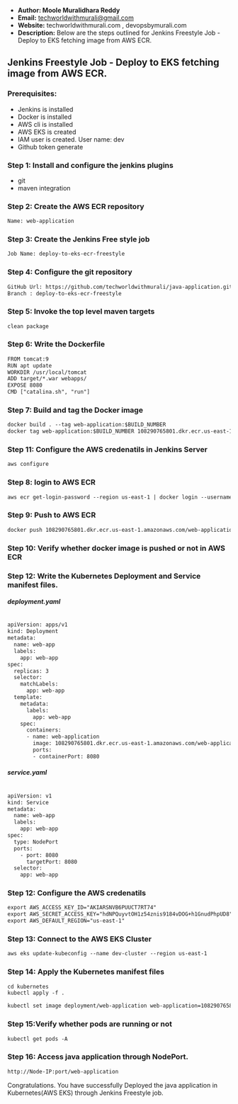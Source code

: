 + <b>Author: Moole Muralidhara Reddy</b></br>
+ <b>Email:</b> techworldwithmurali@gmail.com</br>
+ <b>Website:</b> techworldwithmurali.com , devopsbymurali.com</br>
+ <b>Description:</b> Below are the steps outlined for Jenkins Freestyle Job - Deploy to EKS fetching image from AWS ECR.</br>

## Jenkins Freestyle Job - Deploy to EKS fetching image from AWS ECR.

### Prerequisites:
+ Jenkins is installed
+ Docker is installed
+ AWS cli is installed
+ AWS EKS is created
+ IAM user is created.  User name: dev
+ Github token generate

### Step 1: Install and configure the jenkins plugins
 + git
 + maven integration

### Step 2: Create the AWS ECR  repository
```xml
Name: web-application
```

### Step 3: Create the Jenkins Free style job
```xml
Job Name: deploy-to-eks-ecr-freestyle
```
### Step 4: Configure the git repository
```xml
GitHub Url: https://github.com/techworldwithmurali/java-application.git
Branch : deploy-to-eks-ecr-freestyle
```
### Step 5: Invoke the top level maven targets
```xml
clean package
```
### Step 6: Write the Dockerfile
```xml
FROM tomcat:9
RUN apt update
WORKDIR /usr/local/tomcat
ADD target/*.war webapps/
EXPOSE 8080
CMD ["catalina.sh", "run"]
```
### Step 7: Build and tag the Docker image
```xml
docker build . --tag web-application:$BUILD_NUMBER
docker tag web-application:$BUILD_NUMBER 108290765801.dkr.ecr.us-east-1.amazonaws.com/web-application:$BUILD_NUMBER
```
### Step 11: Configure the AWS credenatils in Jenkins Server
```xml
aws configure
```
### Step 8: login to AWS ECR
```xml
aws ecr get-login-password --region us-east-1 | docker login --username AWS --password-stdin 108290765801.dkr.ecr.us-east-1.amazonaws.com
```
### Step 9: Push to AWS ECR
```xml
docker push 108290765801.dkr.ecr.us-east-1.amazonaws.com/web-application:$BUILD_NUMBER
```
### Step 10: Verify whether docker image is pushed or not in AWS ECR
### Step 12: Write the Kubernetes Deployment and Service manifest files.
##### deployment.yaml
```xml

apiVersion: apps/v1
kind: Deployment
metadata:
  name: web-app
  labels:
    app: web-app
spec:
  replicas: 3
  selector:
    matchLabels:
      app: web-app
  template:
    metadata:
      labels:
        app: web-app
    spec:
      containers:
      - name: web-application
        image: 108290765801.dkr.ecr.us-east-1.amazonaws.com/web-application:latest
        ports:
        - containerPort: 8080
```
##### service.yaml
```xml

apiVersion: v1
kind: Service
metadata:
  name: web-app
  labels:
    app: web-app
spec:
  type: NodePort
  ports:  
    - port: 8080
      targetPort: 8080
  selector:
    app: web-app
```
### Step 12: Configure the AWS credenatils
```xml
export AWS_ACCESS_KEY_ID="AKIARSNVB6PUUCT7RT74"
export AWS_SECRET_ACCESS_KEY="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"
export AWS_DEFAULT_REGION="us-east-1"
```

### Step 13: Connect to the AWS EKS Cluster
```xml
aws eks update-kubeconfig --name dev-cluster --region us-east-1
```
### Step 14: Apply the Kubernetes manifest files
```xml
cd kubernetes
kubectl apply -f .

kubectl set image deployment/web-application web-application=108290765801.dkr.ecr.us-east-1.amazonaws.com/web-application:$BUILD_NUMBER
```
### Step 15:Verify whether pods are running or not
```xml
kubectl get pods -A
```
### Step 16: Access java application through NodePort.
```xml
http://Node-IP:port/web-application
```
Congratulations. You have successfully Deployed the java application in Kubernetes(AWS EKS) through Jenkins Freestyle job.
